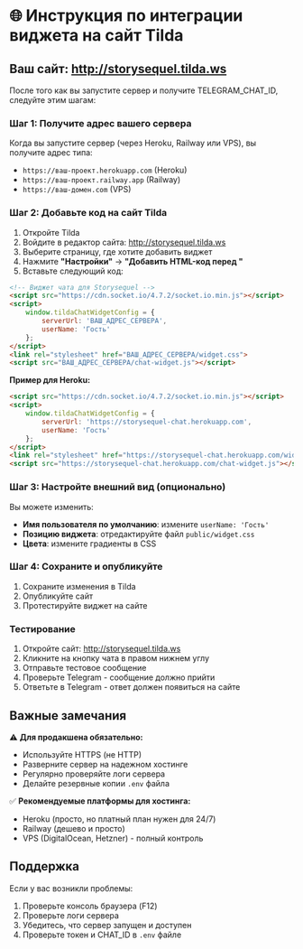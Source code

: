 # 🌐 Инструкция по интеграции виджета на сайт Tilda

## Ваш сайт: http://storysequel.tilda.ws

После того как вы запустите сервер и получите TELEGRAM_CHAT_ID, следуйте этим шагам:

### Шаг 1: Получите адрес вашего сервера

Когда вы запустите сервер (через Heroku, Railway или VPS), вы получите адрес типа:
- `https://ваш-проект.herokuapp.com` (Heroku)
- `https://ваш-проект.railway.app` (Railway)
- `https://ваш-домен.com` (VPS)

### Шаг 2: Добавьте код на сайт Tilda

1. Откройте Tilda
2. Войдите в редактор сайта: http://storysequel.tilda.ws
3. Выберите страницу, где хотите добавить виджет
4. Нажмите **"Настройки"** → **"Добавить HTML-код перед </body>"**
5. Вставьте следующий код:

```html
<!-- Виджет чата для Storysequel -->
<script src="https://cdn.socket.io/4.7.2/socket.io.min.js"></script>
<script>
    window.tildaChatWidgetConfig = {
        serverUrl: 'ВАШ_АДРЕС_СЕРВЕРА',
        userName: 'Гость'
    };
</script>
<link rel="stylesheet" href="ВАШ_АДРЕС_СЕРВЕРА/widget.css">
<script src="ВАШ_АДРЕС_СЕРВЕРА/chat-widget.js"></script>
```

**Пример для Heroku:**
```html
<script src="https://cdn.socket.io/4.7.2/socket.io.min.js"></script>
<script>
    window.tildaChatWidgetConfig = {
        serverUrl: 'https://storysequel-chat.herokuapp.com',
        userName: 'Гость'
    };
</script>
<link rel="stylesheet" href="https://storysequel-chat.herokuapp.com/widget.css">
<script src="https://storysequel-chat.herokuapp.com/chat-widget.js"></script>
```

### Шаг 3: Настройте внешний вид (опционально)

Вы можете изменить:
- **Имя пользователя по умолчанию**: измените `userName: 'Гость'`
- **Позицию виджета**: отредактируйте файл `public/widget.css`
- **Цвета**: измените градиенты в CSS

### Шаг 4: Сохраните и опубликуйте

1. Сохраните изменения в Tilda
2. Опубликуйте сайт
3. Протестируйте виджет на сайте

### Тестирование

1. Откройте сайт: http://storysequel.tilda.ws
2. Кликните на кнопку чата в правом нижнем углу
3. Отправьте тестовое сообщение
4. Проверьте Telegram - сообщение должно прийти
5. Ответьте в Telegram - ответ должен появиться на сайте

## Важные замечания

⚠️ **Для продакшена обязательно:**
- Используйте HTTPS (не HTTP)
- Разверните сервер на надежном хостинге
- Регулярно проверяйте логи сервера
- Делайте резервные копии `.env` файла

✅ **Рекомендуемые платформы для хостинга:**
- Heroku (просто, но платный план нужен для 24/7)
- Railway (дешево и просто)
- VPS (DigitalOcean, Hetzner) - полный контроль

## Поддержка

Если у вас возникли проблемы:
1. Проверьте консоль браузера (F12)
2. Проверьте логи сервера
3. Убедитесь, что сервер запущен и доступен
4. Проверьте токен и CHAT_ID в `.env` файле

